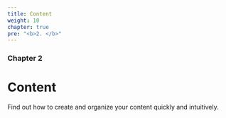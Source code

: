 ```yaml
---
title: Content
weight: 10
chapter: true
pre: "<b>2. </b>"
---
```


<!--

>>> Hidden Directory <<<

[archetypes](../../../../Hugo/blog/content/IT/Software/Static-Site-Generator/hugo-theme-learn/cont/archetypes)
[icons](../../../../Hugo/blog/content/IT/Software/Static-Site-Generator/hugo-theme-learn/cont/icons)
[markdown](../../../../Hugo/blog/content/IT/Software/Static-Site-Generator/hugo-theme-learn/cont/markdown)
[menushortcuts](../../../../Hugo/blog/content/IT/Software/Static-Site-Generator/hugo-theme-learn/cont/menushortcuts)
[syntaxhighlight](../../../../Hugo/blog/content/IT/Software/Static-Site-Generator/hugo-theme-learn/cont/syntaxhighlight)
[tags](../../../../Hugo/blog/content/IT/Software/Static-Site-Generator/hugo-theme-learn/cont/tags)
[i18n](../../../../Hugo/blog/content/IT/Software/Static-Site-Generator/hugo-theme-learn/cont/i18n/_index)
[pages](../../../../Hugo/blog/content/IT/Software/Static-Site-Generator/hugo-theme-learn/cont/pages/_index)

-->

### Chapter 2

# Content

Find out how to create and organize your content quickly and intuitively.
